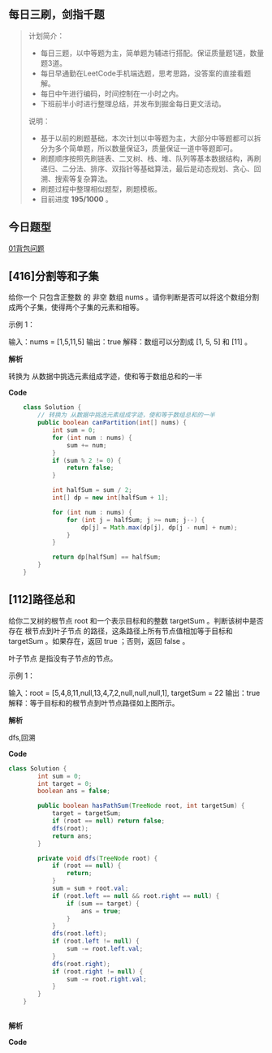 ## 每日三刷，剑指千题

> 计划简介：
>
> - 每日三题，以中等题为主，简单题为辅进行搭配。保证质量题1道，数量题3道。
> - 每日早通勤在LeetCode手机端选题，思考思路，没答案的直接看题解。
> - 每日中午进行编码，时间控制在一小时之内。
> - 下班前半小时进行整理总结，并发布到掘金每日更文活动。
>
> 说明：
>
> - 基于以前的刷题基础，本次计划以中等题为主，大部分中等题都可以拆分为多个简单题，所以数量保证3，质量保证一道中等题即可。
> - 刷题顺序按照先刷链表、二叉树、栈、堆、队列等基本数据结构，再刷递归、二分法、排序、双指针等基础算法，最后是动态规划、贪心、回溯、搜索等复杂算法。
> - 刷题过程中整理相似题型，刷题模板。
> - 目前进度 **195/1000** 。

## 今日题型

[01背包问题](https://programmercarl.com/%E8%83%8C%E5%8C%85%E7%90%86%E8%AE%BA%E5%9F%BA%E7%A1%8001%E8%83%8C%E5%8C%85-1.html)

## [416]分割等和子集

给你一个 只包含正整数 的 非空 数组 nums 。请你判断是否可以将这个数组分割成两个子集，使得两个子集的元素和相等。

示例 1：

输入：nums = [1,5,11,5]
输出：true
解释：数组可以分割成 [1, 5, 5] 和 [11] 。

**解析**

转换为 从数据中挑选元素组成字迹，使和等于数组总和的一半

**Code**

```java
    class Solution {
        // 转换为 从数据中挑选元素组成字迹，使和等于数组总和的一半
        public boolean canPartition(int[] nums) {
            int sum = 0;
            for (int num : nums) {
                sum += num;
            }
            if (sum % 2 != 0) {
                return false;
            }

            int halfSum = sum / 2;
            int[] dp = new int[halfSum + 1];

            for (int num : nums) {
                for (int j = halfSum; j >= num; j--) {
                    dp[j] = Math.max(dp[j], dp[j - num] + num);
                }
            }

            return dp[halfSum] == halfSum;
        }
    }
```

## [112]路径总和

给你二叉树的根节点 root 和一个表示目标和的整数 targetSum 。判断该树中是否存在 根节点到叶子节点 的路径，这条路径上所有节点值相加等于目标和 targetSum 。如果存在，返回 true ；否则，返回 false 。

叶子节点 是指没有子节点的节点。

示例 1：

输入：root = [5,4,8,11,null,13,4,7,2,null,null,null,1], targetSum = 22
输出：true
解释：等于目标和的根节点到叶节点路径如上图所示。

**解析**

dfs,回溯

**Code**

```java
class Solution {
        int sum = 0;
        int target = 0;
        boolean ans = false;

        public boolean hasPathSum(TreeNode root, int targetSum) {
            target = targetSum;
            if (root == null) return false;
            dfs(root);
            return ans;
        }

        private void dfs(TreeNode root) {
            if (root == null) {
                return;
            }
            sum = sum + root.val;
            if (root.left == null && root.right == null) {
                if (sum == target) {
                    ans = true;
                }
            }
            dfs(root.left);
            if (root.left != null) {
                sum -= root.left.val;
            }
            dfs(root.right);
            if (root.right != null) {
                sum -= root.right.val;
            }
        }
    }
```



## 



**解析**



**Code**

```java

```

